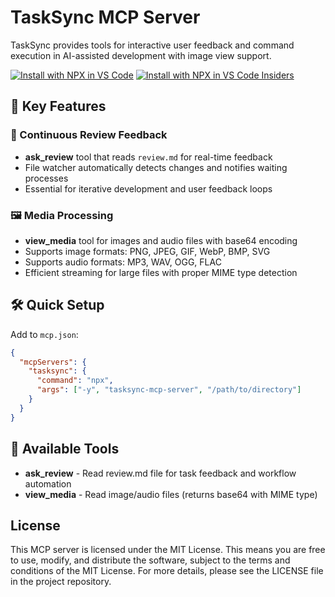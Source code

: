 # TaskSync MCP Server

 TaskSync provides tools for interactive user feedback and command execution in AI-assisted development with image view support.

[![Install with NPX in VS Code](https://img.shields.io/badge/Install%20with%20NPX-VS%20Code-007ACC?style=for-the-badge&logo=visual-studio-code)](https://insiders.vscode.dev/redirect/mcp/install?name=tasksync&config=%7B%22command%22%3A%22npx%22%2C%22args%22%3A%5B%22-y%22%2C%22tasksync-mcp-server%22%2C%22%24%7BworkspaceFolder%7D%22%5D%7D)
[![Install with NPX in VS Code Insiders](https://img.shields.io/badge/Install%20with%20NPX-VS%20Code%20Insiders-007ACC?style=for-the-badge&logo=visual-studio-code)](https://insiders.vscode.dev/redirect/mcp/install?name=tasksync&config=%7B%22command%22%3A%22npx%22%2C%22args%22%3A%5B%22-y%22%2C%22tasksync-mcp-server%22%2C%22%24%7BworkspaceFolder%7D%22%5D%7D&quality=insiders)


## 🌟 Key Features

### 🔄 Continuous Review Feedback
- **ask_review** tool that reads `review.md` for real-time feedback
- File watcher automatically detects changes and notifies waiting processes
- Essential for iterative development and user feedback loops

### 🖼️ Media Processing
- **view_media** tool for images and audio files with base64 encoding
- Supports image formats: PNG, JPEG, GIF, WebP, BMP, SVG
- Supports audio formats: MP3, WAV, OGG, FLAC
- Efficient streaming for large files with proper MIME type detection

## 🛠️ Quick Setup

</details>

Add to `mcp.json`:
```json
{
  "mcpServers": {
    "tasksync": {
      "command": "npx",
      "args": ["-y", "tasksync-mcp-server", "/path/to/directory"]
    }
  }
}
```
</details>

## 🔨 Available Tools

- **ask_review** - Read review.md file for task feedback and workflow automation
- **view_media** - Read image/audio files (returns base64 with MIME type)

## License

This MCP server is licensed under the MIT License. This means you are free to use, modify, and distribute the software, subject to the terms and conditions of the MIT License. For more details, please see the LICENSE file in the project repository.
